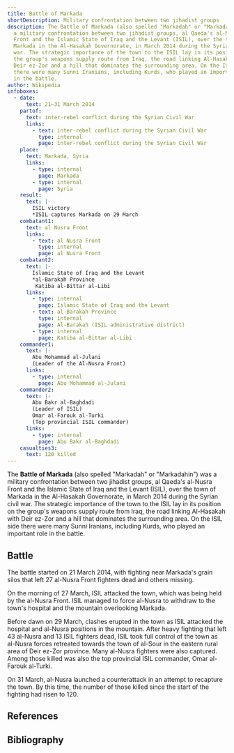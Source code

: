 ```yaml
---
title: Battle of Markada
shortDescription: Military confrontation between two jihadist groups
description: The Battle of Markada (also spelled "Markadah" or "Markadahin") was
  a military confrontation between two jihadist groups, al Qaeda's al-Nusra
  Front and the Islamic State of Iraq and the Levant (ISIL), over the town of
  Markada in the Al-Hasakah Governorate, in March 2014 during the Syrian civil
  war. The strategic importance of the town to the ISIL lay in its position on
  the group's weapons supply route from Iraq, the road linking Al-Hasakah with
  Deir ez-Zor and a hill that dominates the surrounding area. On the ISIL side
  there were many Sunni Iranians, including Kurds, who played an important role
  in the battle.
author: Wikipedia
infoboxes:
  - date:
      text: 21–31 March 2014
    partof:
      text: inter-rebel conflict during the Syrian Civil War
      links:
        - text: inter-rebel conflict during the Syrian Civil War
          type: internal
          page: inter-rebel conflict during the Syrian Civil War
    place:
      text: Markada, Syria
      links:
        - type: internal
          page: Markada
        - type: internal
          page: Syria
    result:
      text: |-
        ISIL victory
        *ISIL captures Markada on 29 March
    combatant1:
      text: al Nusra Front
      links:
        - text: al Nusra Front
          type: internal
          page: al Nusra Front
    combatant2:
      text: |-
        Islamic State of Iraq and the Levant
        *al-Barakah Province
         Katiba al-Bittar al-Libi
      links:
        - type: internal
          page: Islamic State of Iraq and the Levant
        - text: al-Barakah Province
          type: internal
          page: Al-Barakah (ISIL administrative district)
        - type: internal
          page: Katiba al-Bittar al-Libi
    commander1:
      text: |-
        Abu Mohammad al-Julani
        (Leader of the Al-Nusra Front)
      links:
        - type: internal
          page: Abu Mohammad al-Julani
    commander2:
      text: |-
        Abu Bakr al-Baghdadi
        (Leader of ISIL)
        Omar al-Farouk al-Turki
        (Top provincial ISIL commander)
      links:
        - type: internal
          page: Abu Bakr al-Baghdadi
    casualties3:
      text: 120 killed
---
```


The **Battle of Markada** (also spelled "Markadah" or "Markadahin") was a military confrontation between two jihadist groups, al Qaeda's al-Nusra Front and the Islamic State of Iraq and the Levant (ISIL), over the town of Markada in the Al-Hasakah Governorate, in March 2014 during the Syrian civil war. The strategic importance of the town to the ISIL lay in its position on the group's weapons supply route from Iraq, the road linking Al-Hasakah with Deir ez-Zor and a hill that dominates the surrounding area. On the ISIL side there were many Sunni Iranians, including Kurds, who played an important role in the battle.

## Battle
The battle started on 21 March 2014, with fighting near Markada's grain silos that left 27 al-Nusra Front fighters dead and others missing.

On the morning of 27 March, ISIL attacked the town, which was being held by the al-Nusra Front. ISIL managed to force al-Nusra to withdraw to the town's hospital and the mountain overlooking Markada.

Before dawn on 29 March, clashes erupted in the town as ISIL attacked the hospital and al-Nusra positions in the mountain. After heavy fighting that left 43 al-Nusra and 13 ISIL fighters dead, ISIL took full control of the town as al-Nusra forces retreated towards the town of al-Sour in the eastern rural area of Deir ez-Zor province. Many al-Nusra fighters were also captured. Among those killed was also the top provincial ISIL commander, Omar al-Farouk al-Turki.

On 31 March, al-Nusra launched a counterattack in an attempt to recapture the town. By this time, the number of those killed since the start of the fighting had risen to 120.

## References


## Bibliography
